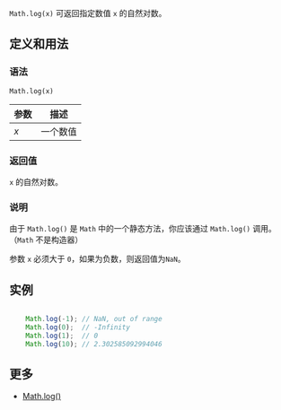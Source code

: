 `Math.log(x)` 可返回指定数值 `x` 的自然对数。

## 定义和用法

### 语法

`Math.log(x)`

| 参数 | 描述 |
| --- | --- |
| _x_ | 一个数值 |

### 返回值

`x` 的自然对数。

### 说明

由于 `Math.log()` 是 `Math` 中的一个静态方法，你应该通过 `Math.log()` 调用。（`Math` 不是构造器）

参数 `x` 必须大于 `0`，如果为负数，则返回值为`NaN`。

## 实例

``` javascript

    Math.log(-1); // NaN, out of range
    Math.log(0);  // -Infinity
    Math.log(1);  // 0
    Math.log(10); // 2.302585092994046

```

## 更多

*   [Math.log()](https://developer.mozilla.org/zh-CN/docs/Web/JavaScript/Reference/Global_Objects/Math/log)